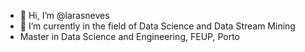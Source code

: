 - 👋 Hi, I’m @larasneves
- 👀 I’m currently in the field of Data Science and Data Stream Mining
- Master in Data Science and Engineering, FEUP, Porto
<!---
larasneves/larasneves is a ✨ special ✨ repository because its `README.md` (this file) appears on your GitHub profile.
You can click the Preview link to take a look at your changes.
--->
